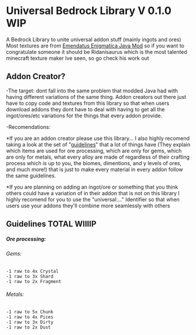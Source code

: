# Universal Bedrock Library V 0.1.0 WIP
 A Bedrock Library to unite universal addon stuff (mainly ingots and ores)
 Most textures are from [Emendatus Enigmatica Java Mod](https://github.com/Ridanisaurus/EmendatusEnigmatica) so if you want to congratulate someone it should be Ridanisaurus which is the most talented minecraft texture maker Ive seen, so go check his work out

## Addon Creator?
 -The target: dont fall into the same problem that modded Java had with having different variations of the same thing. Addon creators out there just have to copy code and textures from this library so that when users download addons they dont have to deal with having to get all the ingot/ores/etc variations for the things that every addon provide. 
 
 -Recomendations: 
 
 *If you are an addon creator please use this library... I also highly recomend taking a look at the set of "[guidelines](#guidelines-total-wiiiip)" that a lot of things have (They explain which items are used for ore processing, which are only for gems, which are only for metals, what every alloy are made of regardless of their crafting process which is up to you, the biomes, dimentions, and y levels of ores, and much more!) that is just to make every material in every addon follow the same guidelines. 
 
 *If you are planning on adding an ingot/ore or something that you think others could have a variation of in their addon that is not on this library I highly recomend for you to use the "universal:..." Identifier so that when users use your addons they'll combine more seamlessly with others 

## Guidelines TOTAL WIIIIP

##### Ore processing:

###### Gems:

    -1 raw to 4x Crystal
    -1 raw to 3x Shard
    -1 raw to 2x Fragment

###### Metals:

    -1 raw to 5x Chunk
    -1 raw to 4x Pices
    -1 raw to 3x Dirty
    -1 raw to 2x Dust
